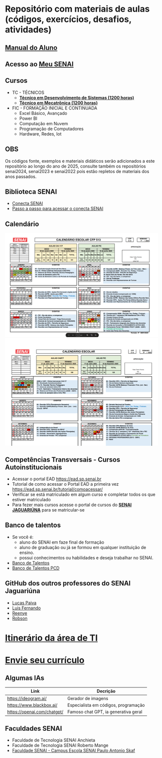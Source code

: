 # Repositório com materiais de aulas (códigos, exercícios, desafios, atividades)
## [Manual do Aluno](./assets/ManualdoAluno2025_V.1.pdf)
## Acesso ao [Meu SENAI](https://nam02.safelinks.protection.outlook.com/?url=https%3A%2F%2Fu29462254.ct.sendgrid.net%2Fls%2Fclick%3Fupn%3Du001.RPDTrgqDSBLXg80SgzUK5slSws5-2F-2FP-2Fnthv-2Bo1u60j8PFQUDV8ZL5hnoMRpSFnih_LLG_QEkP7eIhC7tZMuIKyI2fu2a3NDaHKipkgwnc0ac5ZRnHNHQVitKc3UAEp-2Br5u5kCSWJ6sTUhX3-2BcnGpym-2F3BMtv1JlzIjTDsWIhO7TtFb-2B8mqgFWiWm534qoB5zGRDIPQJk3Aw2xMe1mo-2BeSOPHpRGsb7y-2B-2BrLuu9TajQ7wUSw-2Fy-2BrRA-2BT6VC9Dx4n5niDBthVkMnCTqydYNfMHwWYjq3chako8lBdOl8iN57qCqvdU-3D&data=05%7C02%7Cwellington.martins%40sp.senai.br%7Ca8c51da39eae4c5ad5a408dc713150de%7C4148a6de0dd14d04a4c578e374e4f6d6%7C0%7C0%7C638509703860342015%7CUnknown%7CTWFpbGZsb3d8eyJWIjoiMC4wLjAwMDAiLCJQIjoiV2luMzIiLCJBTiI6Ik1haWwiLCJXVCI6Mn0%3D%7C0%7C%7C%7C&sdata=y9QIizfd8CjXaK4mctUXlpMPRLvJJr34LfVXH3wKEFQ%3D&reserved=0)
## Cursos
- TC - TÉCNICOS
    - **[Técnico em Desenvolvimento de Sistemas (1200 horas)](./ds/README.md)**
    - **[Técnico em Mecatrônica (1200 horas)](./mecatronica/README.md)**
- FIC - FORMAÇÃO INICIAL E CONTINUADA
    - Excel Básico, Avançado
    - Power BI
    - Computação em Nuvem
    - Programação de Computadores
    - Hardware, Redes, Iot

## OBS
Os códigos fonte, exemplos e materiais didáticos serão adicionados a este repositório ao longo do ano de 2025, consulte também os repositórios senai2024, senai2023 e senai2022 pois estão repletos de materiais dos anos passados.

## Biblioteca SENAI
- [Conecta SENAI](https://www.conectasenai.com.br/login/)
- [Passo a passo para acessar o conecta SENAI](./assets/conecta-passo-a-passo.pdf)

## Calendário
![1 Semestre](./assets/calendario01.png)
![2 Semestre](./assets/calendario02.png)

## Competências Transversais - Cursos Autoinstitucionais
- Acessar o portal EAD https://ead.sp.senai.br
- Tutorial de como acessar o Portal EAD a primeira vez https://ead.sp.senai.br/tutorial/comoacessar/
- Verificar se está matriculado em algum curso e completar todos os que estiver matriculado
- Para fezer mais cursos acesse o portal de cursos do **[SENAI JAGUARIÚNA](https://sp.senai.br/cursos?unidade=513)** para se matricular-se

## Banco de talentos
- Se você é:
    - aluno do SENAI em faze final de formação
    - aluno de graduação ou já se formou em qualquer instituição de ensino.
    - possui conhecimentos ou habilidades e deseja trabalhar no SENAI.
- [Banco de Talentos](https://sesisenaisp.jobs.recrut.ai/)
- [Banco de Talentos PCD](https://sesisenaisp.jobs.recrut.ai/job/LKJV4W)

## GitHub dos outros professores do SENAI Jaguariúna
- [Lucas Paiva](https://github.com/lucasPaiva00)
- [Luis Fernando](https://github.com/luisfernandospoljaric)
- [Reenye](https://github.com/ReenyeLima)
- [Robson](https://github.com/robsonbsouzaa)

# [Itinerário da área de TI](https://view.genial.ly/653809a786dac80010d6f675/interactive-content-itinerario-da-area-de-tecnologia-da-informacao)
# [Envie seu currículo](https://forms.gle/LFYviKyoqLpeJRcX9)

## Algumas IAs
|Link|Decrição|
|-|-|
|https://ideogram.ai/|Gerador de imagens|
|https://www.blackbox.ai/|Especialista em códigos, programação|
|https://openai.com/chatgpt/|Famoso chat GPT, ia generativa geral|

## Faculdades SENAI
- Faculdade de Tecnologia SENAI Anchieta
- Faculdade de Tecnologia SENAI Roberto Mange
- [Faculdade SENAI - Campus Escola SENAI Paulo Antonio Skaf](https://sp.senai.br/cursos/graduacao/0?unidade=134)
